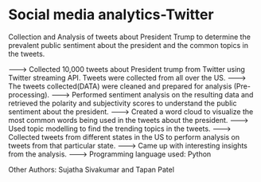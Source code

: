 # Social media analytics-Twitter

Collection and Analysis of tweets about President Trump to determine the prevalent public sentiment about the president and the common topics in the tweets.

---> Collected 10,000 tweets about President trump from Twitter using Twitter streaming API. Tweets were collected from all over the US.
---> The tweets collected(DATA) were cleaned and prepared for analysis (Pre-processing).
---> Performed sentiment analysis on the resulting data and retrieved the polarity and subjectivity scores to understand the public sentiment about the president.
---> Created a word cloud to visualize the most common words being used in the tweets about the president.
---> Used topic modelling to find the trending topics in the tweets.
---> Collected tweets from different states in the US to perform analysis on tweets from that particular state.
---> Came up with interesting insights from the analysis.
---> Programming language used: Python


Other Authors: Sujatha Sivakumar and Tapan Patel
